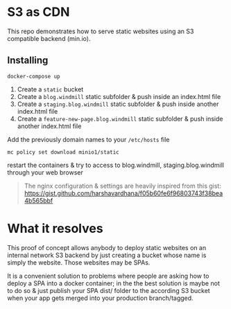 # S3 as CDN

This repo demonstrates how to serve static websites using an S3 compatible backend (min.io).

## Installing

`docker-compose up`

1. Create a `static` bucket
2. Create a `blog.windmill` static subfolder & push inside an index.html file
3. Create a `staging.blog.windmill` static subfolder & push inside another index.html file
4. Create a `feature-new-page.blog.windmill` static subfolder & push inside another index.html file

Add the previously domain names to your `/etc/hosts` file

`mc policy set download minio1/static`

restart the containers & try to access to blog.windmill, staging.blog.windmill through your web browser

> The nginx configuration & settings are heavily inspired from this gist: https://gist.github.com/harshavardhana/f05b60fe6f96803743f38bea4b565bbf

# What it resolves

This proof of concept allows anybody to deploy static websites on an internal network S3 backend by just creating a bucket whose name is simply the website. Those websites may be SPAs.

It is a convenient solution to problems where people are asking how to deploy a SPA into a docker container; in the the best solution is maybe not to do so & just publish your SPA dist/ folder to the according S3 bucket when your app gets merged into your production branch/tagged.
